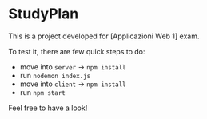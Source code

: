 # StudyPlan
 
This is a project developed for [Applicazioni Web 1] exam. 

To test it, there are few quick steps to do:
* move into `server` -> `npm install`
* run `nodemon index.js`
* move into `client` -> `npm install`
* run `npm start`


Feel free to have a look!
